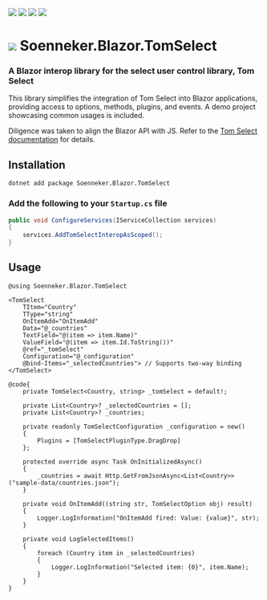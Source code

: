 ﻿[![](https://img.shields.io/nuget/v/soenneker.blazor.tomselect.svg?style=for-the-badge)](https://www.nuget.org/packages/soenneker.blazor.tomselect/)
[![](https://img.shields.io/github/actions/workflow/status/soenneker/soenneker.blazor.tomselect/publish-package.yml?style=for-the-badge)](https://github.com/soenneker/soenneker.blazor.tomselect/actions/workflows/publish-package.yml)
[![](https://img.shields.io/nuget/dt/soenneker.blazor.tomselect.svg?style=for-the-badge)](https://www.nuget.org/packages/soenneker.blazor.tomselect/)
[![](https://img.shields.io/badge/Demo-Live-blueviolet?style=for-the-badge&logo=github)](https://soenneker.github.io/soenneker.blazor.tomselect)

# ![](https://user-images.githubusercontent.com/4441470/224455560-91ed3ee7-f510-4041-a8d2-3fc093025112.png) Soenneker.Blazor.TomSelect
### A Blazor interop library for the select user control library, Tom Select

This library simplifies the integration of Tom Select into Blazor applications, providing access to options, methods, plugins, and events. A demo project showcasing common usages is included.

Diligence was taken to align the Blazor API with JS. Refer to the [Tom Select documentation](https://tom-select.js.org/) for details.

## Installation

```
dotnet add package Soenneker.Blazor.TomSelect
```

### Add the following to your `Startup.cs` file

```csharp
public void ConfigureServices(IServiceCollection services)
{
    services.AddTomSelectInteropAsScoped();
}
```

## Usage

```razor
@using Soenneker.Blazor.TomSelect

<TomSelect
    TItem="Country" 
    TType="string" 
    OnItemAdd="OnItemAdd"
    Data="@_countries"
    TextField="@(item => item.Name)"
    ValueField="@(item => item.Id.ToString())" 
    @ref="_tomSelect"
    Configuration="@_configuration"
    @bind-Items="_selectedCountries"> // Supports two-way binding
</TomSelect>

@code{
    private TomSelect<Country, string> _tomSelect = default!;

    private List<Country>? _selectedCountries = [];
    private List<Country>? _countries;

    private readonly TomSelectConfiguration _configuration = new()
    {
        Plugins = [TomSelectPluginType.DragDrop]
    };

    protected override async Task OnInitializedAsync()
    {
        _countries = await Http.GetFromJsonAsync<List<Country>>("sample-data/countries.json");
    }

    private void OnItemAdd((string str, TomSelectOption obj) result)
    {
        Logger.LogInformation("OnItemAdd fired: Value: {value}", str);
    }

    private void LogSelectedItems()
    {
        foreach (Country item in _selectedCountries)
        {
            Logger.LogInformation("Selected item: {0}", item.Name);
        }
    }
}
```